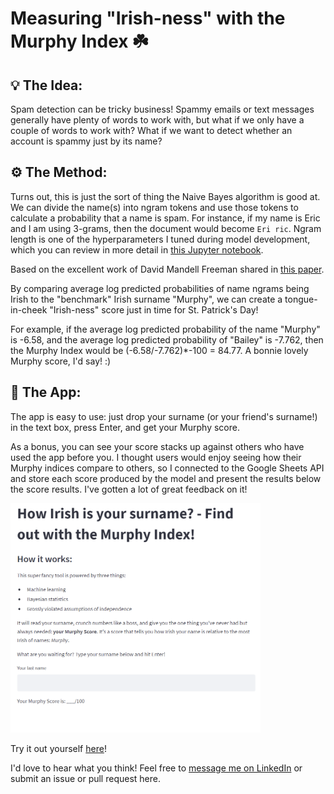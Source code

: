 # Measuring "Irish-ness" with the Murphy Index :shamrock:

## :bulb: The Idea:
Spam detection can be tricky business! Spammy emails or text messages generally have plenty of words to work with, but what if we only have a couple of words to work with? What if we want to detect whether an account is spammy just by its name?

## :gear: The Method:
Turns out, this is just the sort of thing the Naive Bayes algorithm is good at. We can divide the name(s) into ngram tokens and use those tokens to calculate a probability that a name is spam. For instance, if my name is Eric and I am using 3-grams, then the document would become `Eri ric`. Ngram length is one of the hyperparameters I tuned during model development, which you can review in more detail in [this Jupyter notebook](https://github.com/EricPostMaster/Are-You-Irish-Classifier/blob/main/model_development.ipynb).

Based on the excellent work of David Mandell Freeman shared in [this paper](https://dl.acm.org/doi/abs/10.1145/2517312.2517314).

By comparing average log predicted probabilities of name ngrams being Irish to the "benchmark" Irish surname "Murphy", we can create a tongue-in-cheek "Irish-ness" score just in time for St. Patrick's Day!

For example, if the average log predicted probability of the name "Murphy" is -6.58, and the average log predicted probability of "Bailey" is -7.762, then the Murphy Index would be (-6.58/-7.762)\*-100 =  84.77. A bonnie lovely Murphy score, I'd say! :)

## :iphone: The App:
The app is easy to use: just drop your surname (or your friend's surname!) in the text box, press Enter, and get your Murphy score.

As a bonus, you can see your score stacks up against others who have used the app before you. I thought users would enjoy seeing how their Murphy indices compare to others, so I connected to the Google Sheets API and store each score produced by the model and present the results below the score results. I've gotten a lot of great feedback on it!

<img src="https://github.com/EricPostMaster/Are-You-Irish-Classifier/blob/main/images/murphy_index2.gif" width="400px">

Try it out yourself [here](https://ericpostmaster-are-you-irish-classifier-main-z64nlv.streamlitapp.com/)!

I'd love to hear what you think! Feel free to [message me on LinkedIn](https://www.linkedin.com/in/ericsims2/) or submit an issue or pull request here.
